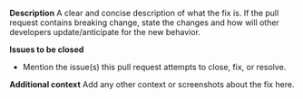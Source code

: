 **Description**
A clear and concise description of what the fix is. If the pull request contains breaking change,
state the changes and how will other developers update/anticipate for the new behavior.

**Issues to be closed**
- Mention the issue(s) this pull request attempts to close, fix, or resolve.

**Additional context**
Add any other context or screenshots about the fix here.